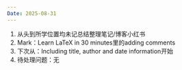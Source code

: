 ```yaml
---
Date: 2025-08-31
---
```


1. 从头到所学位置均未记总结整理笔记/博客小红书
2. Mark：Learn LaTeX in 30 minutes里的adding comments
3. 下次从：Including title, author and date information开始
4. 待处理问题：无